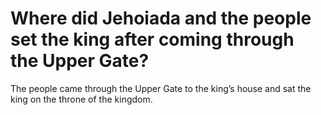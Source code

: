 # Where did Jehoiada and the people set the king after coming through the Upper Gate?

The people came through the Upper Gate to the king’s house and sat the king on the throne of the kingdom.
